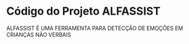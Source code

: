 # Código do Projeto ALFASSIST

ALFASSIST É UMA FERRAMENTA PARA DETECÇÃO DE EMOÇÕES EM CRIANÇAS NÃO VERBAIS
